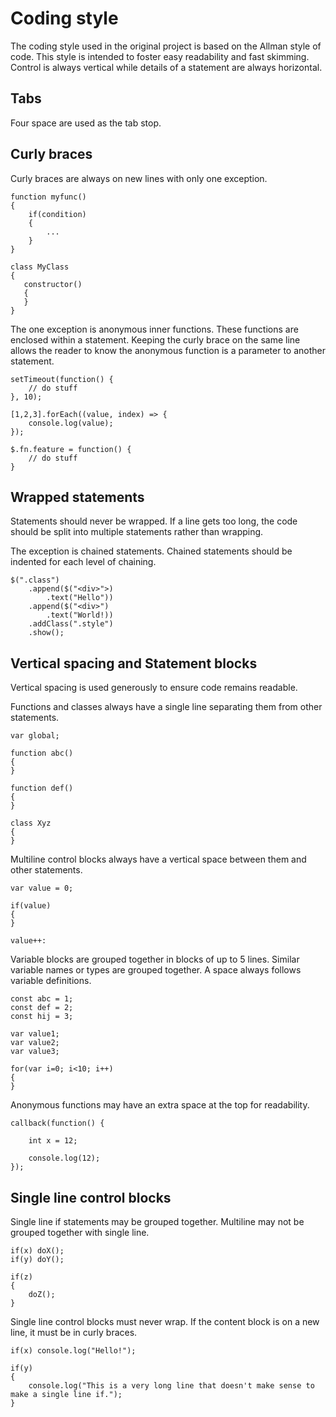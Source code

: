 # Coding style

The coding style used in the original project is based on the Allman style of code. This style is intended to foster easy readability and fast skimming. Control is always vertical while details of a statement are always horizontal. 

## Tabs

Four space are used as the tab stop.

## Curly braces

Curly braces are always on new lines with only one exception.

```
function myfunc()
{
    if(condition)
    {
        ...
    }
}

class MyClass
{
   constructor()
   {
   }
}
```

The one exception is anonymous inner functions. These functions are enclosed within a statement. Keeping the curly brace on the same line allows the reader to know the anonymous function is a parameter to another statement.

```
setTimeout(function() {
    // do stuff
}, 10);

[1,2,3].forEach((value, index) => {
    console.log(value);
});

$.fn.feature = function() {
    // do stuff
}
```

## Wrapped statements

Statements should never be wrapped. If a line gets too long, the code should be split into multiple statements rather than wrapping. 

The exception is chained statements. Chained statements should be indented for each level of chaining.

```
$(".class")
    .append($("<div>">)
        .text("Hello"))
    .append($("<div>")
        .text("World!))
    .addClass(".style")
    .show();
```


## Vertical spacing and Statement blocks

Vertical spacing is used generously to ensure code remains readable.

Functions and classes always have a single line separating them from other statements.

```
var global;

function abc()
{
}

function def()
{
}

class Xyz
{
}
```

Multiline control blocks always have a vertical space between them and other statements.

```
var value = 0;

if(value)
{
}

value++:
```

Variable blocks are grouped together in blocks of up to 5 lines. Similar variable names or types are grouped together. A space always follows variable definitions.

```
const abc = 1;
const def = 2;
const hij = 3;

var value1;
var value2;
var value3;

for(var i=0; i<10; i++)
{
}
```

Anonymous functions may have an extra space at the top for readability.

```
callback(function() {

    int x = 12;

    console.log(12);
});
```

## Single line control blocks

Single line if statements may be grouped together. Multiline may not be grouped together with single line.

```
if(x) doX();
if(y) doY();

if(z)
{
    doZ();
}
```

Single line control blocks must never wrap. If the content block is on a new line, it must be in curly braces.

```
if(x) console.log("Hello!");

if(y)
{
    console.log("This is a very long line that doesn't make sense to make a single line if.");
}
```
